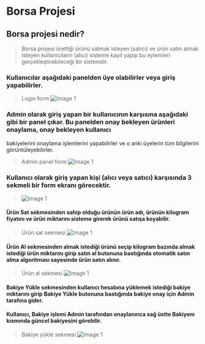 # Borsa Projesi

## Borsa projesi nedir?
> Borsa projesi ürettiği ürünü satmak isteyen (satıcı) ve ürün satın almak isteyen kullanıcıların (alıcı) sisteme kayıt yapıp bu eylemleri gerçekleştirebileceği bir sistemdir.

### Kullanıcılar aşağıdaki panelden üye olabilirler veya giriş yapabilirler.
> Login form
> ![Image 1](https://i.imgur.com/ZKwvPDk.png) <br>

### Admin olarak giriş yapan bir kullanıcının karşısına aşağıdaki gibi bir panel çıkar. Bu panelden onay bekleyen ürünleri onaylama, onay bekleyen kullanıcı 
bakiyelerini onaylama işlemlerini yapabilirler ve o anki üyelerin tüm bilgilerini görüntüleyebilirler.
> Admin panel form
> ![Image 1](https://i.imgur.com/OgtfkyC.png) <br>

### Kullanıcı olarak giriş yapan kişi (alıcı veya satıcı) karşısında 3 sekmeli bir form ekranı görecektir.
> ![Image 1](https://i.imgur.com/OgtfkyC.png) <br>
#### Ürün Sat sekmesinden sahip olduğu ürünün ürün adı, ürünün kilogram fiyatını ve ürün miktarını sisteme girerek ürünü satışa koyabilir.
> Ürün sat sekmesi
> ![Image 1]() <br>
#### Ürün Al sekmesinden almak istediği ürünü seçip kilogram bazında almak istediği ürün miktarını girip satın al butonuna bastığında otomatik satın alma algoritması sayesinde ürün satın alınır.
> Ürün al sekmesi
> ![Image 1]() <br>
#### Bakiye Yükle sekmesinden kullanıcı hesabına yüklemek istediği bakiye miktarını girip Bakiye Yükle butonuna bastığında bakiye onay için Admin tarafına gider. 
#### Kullanıcı, Bakiye işlemi Admin tarafından onaylanınca sağ üstte Bakiyem kısmında güncel bakiyesini görebilir.
> Bakiye yükle sekmesi
![Image 1]() <br>
